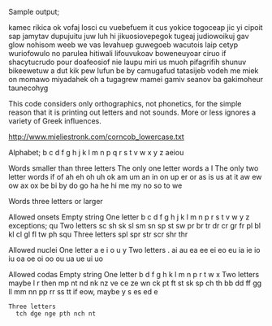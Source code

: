 Sample output;

kamec rikica ok vofaj losci cu vuebefuem it cus yokice togoceap jic yi cipoit sap jamytav dupujuitu juw luh hi jikuosiovepegok tugeaj judiowoikuj gav glow nohisom weeb we vas levahuep guwegoeb wacutois laip cetyp wuriofowulo no parulea hitiwali lifouvukoav boweneuyoar ciruo if shacytucrudo pour doafeosiof nie laupu miri us muoh pifagrifih shunuv bikeewetuw a dut kik pew lufun be by camugafud tatasijeb vodeh me miek on momawo miyadahek oh a tugagrew mamei gamiv seanov ba gakimoheur taunecohyg

This code considers only orthographics, not phonetics, for the simple reason that it is printing out letters and not sounds.
More or less ignores a variety of Greek influences.

http://www.mieliestronk.com/corncob_lowercase.txt

Alphabet;
  b
  c
  d
  f
  g
  h
  j
  k
  l
  m
  n
  p
  q
  r
  s
  t
  v
  w
  x
  y
  z
  aeiou

Words smaller than three letters
  The only one letter words
    a I
  The only two letter words
    if of ah eh oh uh ok am um an in on up er or as is us at it aw ew ow ax ox be bi by do go ha he hi me my no so to we

Words three letters or larger

  Allowed onsets
    Empty string
    One letter
      b c d f g h j k l m n p r s t v w y z
      exceptions; qu
    Two letters
      sc sh sk sl sm sn sp st sw
      pr br tr dr cr gr fr
      pl bl kl cl gl fl
      tw ph
      squ
    Three letters
      spl spr str scr shr thr

  Allowed nuclei
    One letter
      a e i o u y
    Two letters
      .     ai    au
      ea ee ei eo eu
      ia ie    io iu
      oa oe oi oo ou
      ua ue ui uo

  Allowed codas
    Empty string
    One letter
      b d f g h k l m n p r t w x
    Two letters
      maybe   l r
      then    mp nt nd nk nz ve ce ze wn ck pt ft st sk sp ch th
              bb dd ff gg ll mm nn pp rr ss tt
      if eow,
      maybe   y s es ed e

    Three letters
      tch dge nge pth nch nt